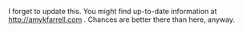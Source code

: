I forget to update this. You might find up-to-date information at http://amykfarrell.com . Chances are better there than here, anyway.
